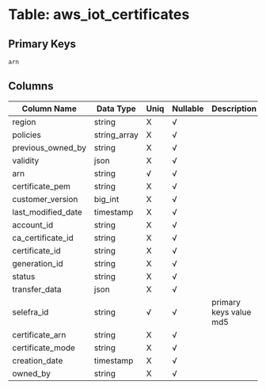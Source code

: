 # Table: aws_iot_certificates

## Primary Keys 

```
arn
```


## Columns 

|  Column Name   |  Data Type  | Uniq | Nullable | Description | 
|  ----  | ----  | ----  | ----  | ---- | 
| region | string | X | √ |  | 
| policies | string_array | X | √ |  | 
| previous_owned_by | string | X | √ |  | 
| validity | json | X | √ |  | 
| arn | string | √ | √ |  | 
| certificate_pem | string | X | √ |  | 
| customer_version | big_int | X | √ |  | 
| last_modified_date | timestamp | X | √ |  | 
| account_id | string | X | √ |  | 
| ca_certificate_id | string | X | √ |  | 
| certificate_id | string | X | √ |  | 
| generation_id | string | X | √ |  | 
| status | string | X | √ |  | 
| transfer_data | json | X | √ |  | 
| selefra_id | string | √ | √ | primary keys value md5 | 
| certificate_arn | string | X | √ |  | 
| certificate_mode | string | X | √ |  | 
| creation_date | timestamp | X | √ |  | 
| owned_by | string | X | √ |  | 


